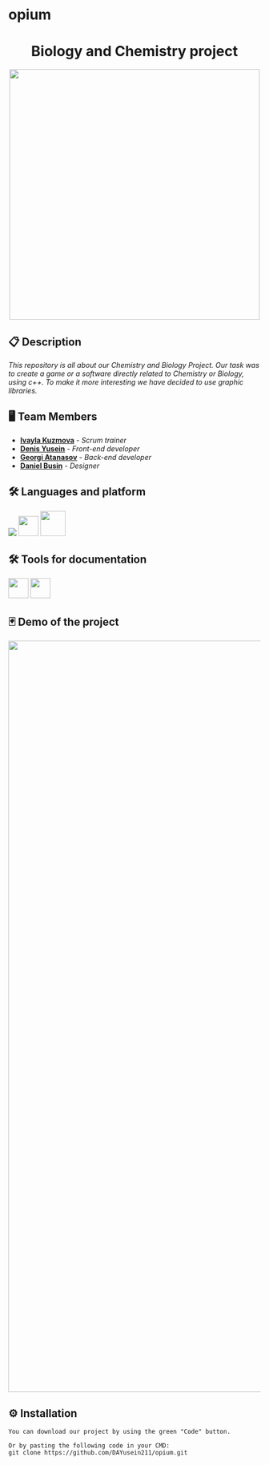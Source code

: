 # opium
<h1 align="center">Biology and Chemistry project</h1>

<p align="center">
<img src="https://media.discordapp.net/attachments/941317645700055061/1172940710555693106/Untitled_2.jpg?ex=65622529&is=654fb029&hm=f911d40e7c61638a273cbdc432e5dcffe0dff0243a655c8c320a7792b5eef493&=&" width="500px"> 
</p>
 

## 📋 Description    
*This repository is all about our Chemistry and Biology Project. Our task was to create a game or a software directly related to Chemistry or Biology, using c++. To make it more interesting we have decided to use graphic libraries.* 

## 🖥 Team Members
* <a href="https://github.com/IKKuzmova21">**Ivayla Kuzmova**</a> - *Scrum trainer*
* <a href="https://github.com/IKKuzmova21">**Denis Yusein**</a> - *Front-end developer* 
* <a href="https://github.com/IKKuzmova21">**Georgi Atanasov**</a> - *Back-end developer* 
* <a href="https://github.com/IKKuzmova21">**Daniel Busin**</a> - *Designer* 

## 🛠️ Languages and platform

<p align="left"> 
  <img src="https://img.icons8.com/color/48/000000/c-plus-plus-logo.png"/>
  <img src="https://upload.wikimedia.org/wikipedia/commons/thumb/5/59/Visual_Studio_Icon_2019.svg/1024px-Visual_Studio_Icon_2019.svg.png" width = "40px"/>
  <img src="https://cdn.worldvectorlogo.com/logos/github-icon.svg" width = "50px"/>
</p>

## 🛠️ Tools for documentation
  <img src="https://cdn.worldvectorlogo.com/logos/powerpoint-2.svg" width = "40px"/> <img src="https://cdn.worldvectorlogo.com/logos/word-1.svg" width = "40px"/>

## 🃏 Demo of the project
<p align="center">
<img src="https://media.discordapp.net/attachments/941317645700055061/1172943568386654208/300A933F-286F-448C-8C1D-3D6A9B3A021E_2.JPG?ex=656227d2&is=654fb2d2&hm=2ae07a35b477584d1ca262be29c7fc81b4d0e6e050141b5b5df48ce7eb7ef070&=&width=1636&height=906" width = "1500px" >
</p>
  
## ⚙ Installation
```
You can download our project by using the green "Code" button.

Or by pasting the following code in your CMD:
git clone https://github.com/DAYusein211/opium.git 
